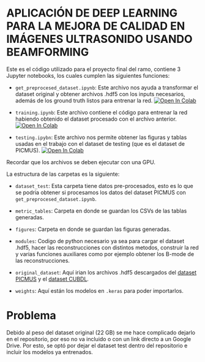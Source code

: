 # APLICACIÓN DE DEEP LEARNING PARA LA MEJORA DE CALIDAD EN IMÁGENES ULTRASONIDO USANDO BEAMFORMING

Este es el código utilizado para el proyecto final del ramo, contiene 3 Jupyter notebooks, los cuales cumplen las siguientes funciones:

- `get_preprocesed_dataset.ipynb`: Este archivo nos ayuda a transformar el dataset original y obtener archivos .hdf5 con los inputs necesarios, además de los ground truth listos para entrenar la red. [![Open In Colab](https://colab.research.google.com/assets/colab-badge.svg)](https://githubtocolab.com/Tio-Panda/inf577-project/blob/main/get_preprocesed_dataset.ipynb)

- `training.ipynb`: Este archivo contiene el código para entrenar la red habiendo obtenido el dataset procesado con el archivo anterior. [![Open In Colab](https://colab.research.google.com/assets/colab-badge.svg)](https://githubtocolab.com/Tio-Panda/inf577-project/blob/main/training.ipynb)

- `testing.ipybn`: Este archivo nos permite obtener las figuras y tablas usadas en el trabajo con el dataset de testing (que es el dataset de PICMUS). [![Open In Colab](https://colab.research.google.com/assets/colab-badge.svg)](https://githubtocolab.com/Tio-Panda/inf577-project/blob/main/testing.ipynb)

Recordar que los archivos se deben ejecutar con una GPU.

La estructura de las carpetas es la siguiente:

- `dataset_test`: Esta carpeta tiene datos pre-procesados, esto es lo que se podria obtener si procesamos los datos del dataset PICMUS con `get_preprocesed_dataset.ipynb`.

- `metric_tables`: Carpeta en donde se guardan los CSVs de las tablas generadas.

- `figures`: Carpeta en donde se guardan las figuras generadas.

- `modules`: Codigo de python necesario ya sea para cargar el dataset .hdf5, hacer las reconstrucciones con distintos metodos, construir la red y varias funciones auxiliares como por ejemplo obtener los B-mode de las reconstrucciones.

- `original_dataset`: Aquí irian los archivos .hdf5 descargados del [dataset PICMUS](https://www.creatis.insa-lyon.fr/Challenge/IEEE_IUS_2016/download) y el [dataset CUBDL](https://ieee-dataport.org/competitions/challenge-ultrasound-beamforming-deep-learning-cubdl-datasets#files).

- `weights`: Aquí están los modelos en `.keras` para poder importarlos.

# Problema

Debido al peso del dataset original (22 GB) se me hace complicado dejarlo en el repositorio, por eso no va incluido o con un link directo a un Google Drive. Por esto, se optó por dejar el dataset test dentro del repositorio e incluir los modelos ya entrenados.
